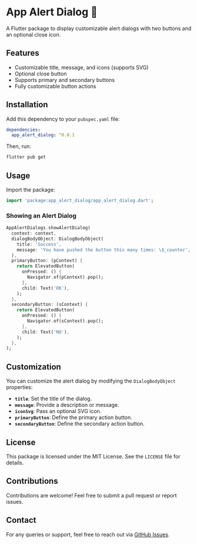 # App Alert Dialog 🚀

A Flutter package to display customizable alert dialogs with two buttons and an optional close icon.

## Features
- Customizable title, message, and icons (supports SVG)
- Optional close button
- Supports primary and secondary buttons
- Fully customizable button actions

## Installation

Add this dependency to your `pubspec.yaml` file:

```yaml
dependencies:
  app_alert_dialog: ^0.0.1
```

Then, run:

```sh
flutter pub get
```

## Usage

Import the package:

```dart
import 'package:app_alert_dialog/app_alert_dialog.dart';
```

### Showing an Alert Dialog

```dart
AppAlertDialogs.showAlertDialog(
  context: context,
  dialogBodyObject: DialogBodyObject(
    title: 'Success',
    message: 'You have pushed the button this many times: \$_counter',
  ),
  primaryButton: (pContext) {
    return ElevatedButton(
      onPressed: () {
        Navigator.of(pContext).pop();
      },
      child: Text('OK'),
    );
  },
  secondaryButton: (sContext) {
    return ElevatedButton(
      onPressed: () {
        Navigator.of(sContext).pop();
      },
      child: Text('NO'),
    );
  },
);
```

## Customization

You can customize the alert dialog by modifying the `DialogBodyObject` properties:

- **`title`**: Set the title of the dialog.
- **`message`**: Provide a description or message.
- **`iconSvg`**: Pass an optional SVG icon.
- **`primaryButton`**: Define the primary action button.
- **`secondaryButton`**: Define the secondary action button.

## License

This package is licensed under the MIT License. See the `LICENSE` file for details.

## Contributions

Contributions are welcome! Feel free to submit a pull request or report issues.

## Contact

For any queries or support, feel free to reach out via [GitHub Issues](https://github.com/pankaj1101/app_alert_dialog).

